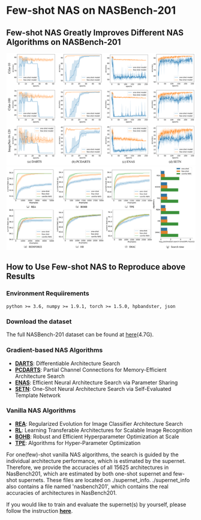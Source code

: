 # Few-shot NAS on NASBench-201

## Few-shot NAS Greatly Improves Different NAS Algorithms on NASBench-201

<p>
<img src='https://github.com/aoiang/paper-images/blob/master/few-shot-nas/grad_algos.png?raw=true' width="860">
<img src='https://github.com/aoiang/paper-images/blob/master/few-shot-nas/search_algos.png?raw=true' width="860">
</p>


## How to Use Few-shot NAS to Reproduce above Results

### Environment Requiirements
```
python >= 3.6, numpy >= 1.9.1, torch >= 1.5.0, hpbandster, json
```


### Download the dataset

The full NASBench-201 dataset can be found at [here](https://drive.google.com/file/d/16Y0UwGisiouVRxW-W5hEtbxmcHw_0hF_/view)(4.7G). 

### Gradient-based NAS Algorithms

- <a href="./search_algos/DARTS">**DARTS**</a>: Differentiable Architecture Search
- <a href="./search_algos/PCDARTS">**PCDARTS**</a>: Partial Channel Connections for Memory-Efficient Architecture Search
- <a href="./search_algos/ENAS">**ENAS**</a>: Efficient Neural Architecture Search via Parameter Sharing
- <a href="./search_algos/SETN">**SETN**</a>: One-Shot Neural Architecture Search via Self-Evaluated Template Network


### Vanilla NAS Algorithms
- <a href="./search_algos/Regularized_Evolution">**REA**</a>: Regularized Evolution for Image Classifier Architecture Search
- <a href="./search_algos/Reinforce_Learning">**RL**</a>: Learning Transferable Architectures for Scalable Image Recognition
- <a href="./search_algos/BOHB">**BOHB**</a>: Robust and Efficient Hyperparameter Optimization at Scale
- <a href="./search_algos/TPE">**TPE**</a>: Algorithms for Hyper-Parameter Optimization

For one(few)-shot vanilla NAS algorithms, the search is guided by the individual architecture performance, which is estimated by the supernet. Therefore, we provide the accuracies of all 15625 architectures in NasBench201, which are estimated by both one-shot supernet and few-shot supernets. These files are located on ./supernet_info. ./supernet_info also contains a file named 'nasbench201', which contains the real accuracies of architectures in NasBench201.

If you would like to train and evaluate the supernet(s) by yourself, please follow the instruction <a href="./supernet">**here**</a>.





